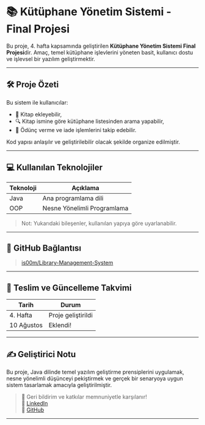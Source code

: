 # 📚 Kütüphane Yönetim Sistemi - Final Projesi

Bu proje, 4. hafta kapsamında geliştirilen **Kütüphane Yönetim Sistemi Final Projesi**dir. Amaç, temel kütüphane işlevlerini yöneten basit, kullanıcı dostu ve işlevsel bir yazılım geliştirmektir.

---

## 🛠 Proje Özeti

Bu sistem ile kullanıcılar:

- 📖 Kitap ekleyebilir,
- 🔍 Kitap ismine göre kütüphane listesinden arama yapabilir,
- 🔄 Ödünç verme ve iade işlemlerini takip edebilir.

Kod yapısı anlaşılır ve geliştirilebilir olacak şekilde organize edilmiştir.

---

## 💻 Kullanılan Teknolojiler

| Teknoloji | Açıklama                       |
|-----------|--------------------------------|
| Java      | Ana programlama dili           |
| OOP       | Nesne Yönelimli Programlama    |

> Not: Yukarıdaki bileşenler, kullanılan yapıya göre uyarlanabilir.

---

## 🔗 GitHub Bağlantısı

> [is00m/Library-Management-System](https://github.com/is00m/Library-Management-System)

---

## 📅 Teslim ve Güncelleme Takvimi

| Tarih        | Durum              |
|--------------|--------------------|
| 4. Hafta     | Proje geliştirildi |
| 10 Ağustos   | Eklendi!           |

---

## ✍️ Geliştirici Notu

Bu proje, Java dilinde temel yazılım geliştirme prensiplerini uygulamak, nesne yönelimli düşünceyi pekiştirmek ve gerçek bir senaryoya uygun sistem tasarlamak amacıyla geliştirilmiştir.

> 🎯 Geri bildirim ve katkılar memnuniyetle karşılanır!  
> 👤 [LinkedIn](https://www.linkedin.com/in/isoklc32/)  
> 👤 [GitHub](https://github.com/is00m)
---
